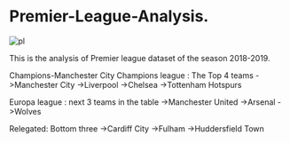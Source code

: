# Premier-League-Analysis.
![pl](https://user-images.githubusercontent.com/52133349/119481138-0272d900-bd70-11eb-9f4b-cb97e263e90c.png)



This is the analysis of Premier league dataset of the season 2018-2019.

Champions-Manchester City
Champions league : The Top 4 teams
->Manchester City
->Liverpool
->Chelsea
->Tottenham Hotspurs

Europa league : next 3 teams in the table
->Manchester United
->Arsenal
->Wolves

Relegated: Bottom three 
->Cardiff City
->Fulham
->Huddersfield Town
                    
